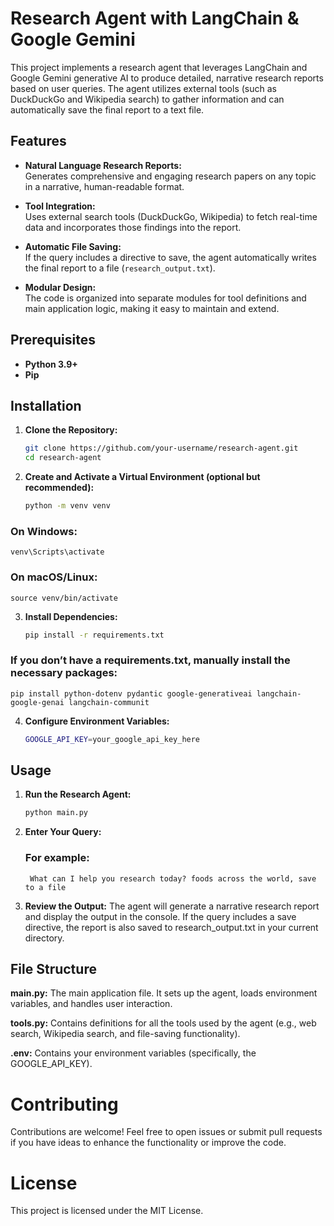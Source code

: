 # Research Agent with LangChain & Google Gemini

This project implements a research agent that leverages LangChain and Google Gemini generative AI to produce detailed, narrative research reports based on user queries. The agent utilizes external tools (such as DuckDuckGo and Wikipedia search) to gather information and can automatically save the final report to a text file.

## Features

- **Natural Language Research Reports:**  
  Generates comprehensive and engaging research papers on any topic in a narrative, human-readable format.

- **Tool Integration:**  
  Uses external search tools (DuckDuckGo, Wikipedia) to fetch real-time data and incorporates those findings into the report.

- **Automatic File Saving:**  
  If the query includes a directive to save, the agent automatically writes the final report to a file (`research_output.txt`).

- **Modular Design:**  
  The code is organized into separate modules for tool definitions and main application logic, making it easy to maintain and extend.

## Prerequisites

- **Python 3.9+**  
- **Pip**

## Installation

1. **Clone the Repository:**

   ```bash
   git clone https://github.com/your-username/research-agent.git
   cd research-agent

2. **Create and Activate a Virtual Environment (optional but recommended):**
    ```bash
    python -m venv venv
### On Windows:
    venv\Scripts\activate
### On macOS/Linux:
    source venv/bin/activate
3. **Install Dependencies:**
     ```bash
    pip install -r requirements.txt
### If you don’t have a requirements.txt, manually install the necessary packages:
    pip install python-dotenv pydantic google-generativeai langchain-google-genai langchain-communit
4. **Configure Environment Variables:**
    ```bash
   GOOGLE_API_KEY=your_google_api_key_here

## Usage
1. **Run the Research Agent:**
    ```bash
    python main.py

3. **Enter Your Query:**
    ### For example:

        What can I help you research today? foods across the world, save to a file

4. **Review the Output:**
    The agent will generate a narrative research report and display the output in the console. If the query includes a save directive, the report is also saved to research_output.txt in your current directory.

## File Structure
**main.py:**
The main application file. It sets up the agent, loads environment variables, and handles user interaction.

**tools.py:**
Contains definitions for all the tools used by the agent (e.g., web search, Wikipedia search, and file-saving functionality).

**.env:**
Contains your environment variables (specifically, the GOOGLE_API_KEY).

# Contributing
Contributions are welcome! Feel free to open issues or submit pull requests if you have ideas to enhance the functionality or improve the code.

# License
This project is licensed under the MIT License.
